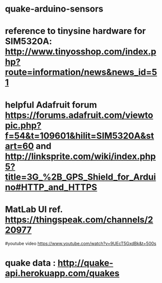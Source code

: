 # quake-arduino-sensors
# reference to tinysine hardware for SIM5320A: http://www.tinyosshop.com/index.php?route=information/news&news_id=51
# helpful Adafruit forum https://forums.adafruit.com/viewtopic.php?f=54&t=109601&hilit=SIM5320A&start=60 and http://linksprite.com/wiki/index.php5?title=3G_%2B_GPS_Shield_for_Arduino#HTTP_and_HTTPS
# MatLab UI ref. https://thingspeak.com/channels/220977
#youtube video https://www.youtube.com/watch?v=9UEcT5GxdBk&t=500s
# quake data : http://quake-api.herokuapp.com/quakes
